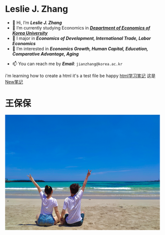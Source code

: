 # Leslie J. Zhang

- 👋 Hi, I’m ***Leslie J. Zhang***
- 🌱 I’m currently studying Economics in [***Department of Economics of Korea University***](http://econ.korea.ac.kr/econ/)
- 💞️ I major in ***Economics of Development, International Trade, Labor Economics***
- 👀 I’m interested in ***Economics Growth, Human Capital, Education, Comparative Advantage, Aging***
<!--- 💞️ I’m looking to collaborate on ...
--->
- 📫 You can reach me by ***Email***: `jianzhang@korea.ac.kr`

<!---
Lesliezj09/Lesliezj09 is a ✨ special ✨ repository because its `README.md` (this file) appears on your GitHub profile.
You can click the Preview link to take a look at your changes.
--->


i'm learning how to create a html
it's a test file
be happy
[html学习笔记](https://lesliezj09.github.io/lesliezh/)
这是[New笔记]( https://lesliezj09.github.io/HTML-Notes/)


# 王保保

![wangbaobao](2021-06-16-12-45-41.png)
